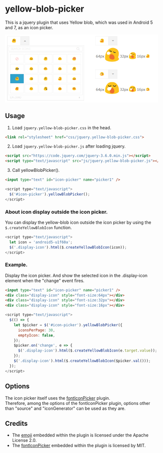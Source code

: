 # yellow-blob-picker

This is a jquery plugin that uses Yellow blob, which was used in Android 5 and 7, as an icon picker.

![yellowBlobPicker](image-for-github.png)

## Usage
1. Load `jquery.yellow-blob-picker.css` in the head.
```html
<link rel="stylesheet" href="css/jquery.yellow-blob-picker.css">
```

2. Load `jquery.yellow-blob-picker.js` after loading jquery.
```html
<script src="https://code.jquery.com/jquery-3.6.0.min.js"></script>
<script type="text/javascript" src="js/jquery.yellow-blob-picker.js"></script>
```

3. Call yellowBlobPicker().
```html
<input type="text" id="icon-picker" name="picker1" />
```
```javascript
<script type="text/javascript">
  $('#icon-picker').yellowBlobPicker();
</script>
```

### About icon display outside the icon picker.
You can display the yellow-blob icon outside the icon picker by using the `$.createYellowBlobIcon` function.
```javascript
<script type="text/javascript">
  let icon = 'android5-u1f60a';
  $('.display-icon').html($.createYellowBlobIcon(icon));
</script>
```

### Example.
Display the icon picker. And show the selected icon in the .display-icon element when the "change" event fires.
```html
<input type="text" id="icon-picker" name="picker1" />
<div class="display-icon" style="font-size:64px"></div>
<div class="display-icon" style="font-size:32px"></div>
<div class="display-icon" style="font-size:16px"></div>
```
```javascript
<script type="text/javascript">
  $(() => {
    let $picker = $('#icon-picker').yellowBlobPicker({
      iconsPerPage: 30,
      emptyIcon: false,
    });
    $picker.on('change', e => {
      $('.display-icon').html($.createYellowBlobIcon(e.target.value));
    });
    $('.display-icon').html($.createYellowBlobIcon($picker.val()));
  });
</script>
```

## Options
The icon picker itself uses the [fontIconPicker](https://github.com/fontIconPicker/fontIconPicker) plugin.  
Therefore, among the options of the fontIconPicker plugin, options other than "source" and "iconGenerator" can be used as they are.

## Credits
 - The [emoji](https://github.com/googlefonts/noto-emoji) embedded within the plugin is licensed under the Apache License 2.0.
 - The [fontIconPicker](https://github.com/fontIconPicker/fontIconPicker) embedded within the plugin is licensed by MIT.
